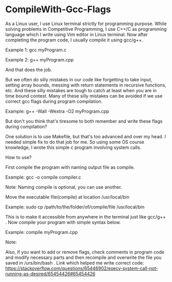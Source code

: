 # CompileWith-Gcc-Flags


As a Linux user, I use Linux terminal strictly for programming purpose.
While solving problems in Competitive Programming, I use C++/C as programming language
which I write using Vim editor in Linux terminal.
Now after completing the program code, I usually compile it using gcc/g++.


Example 1: gcc myProgram.c


Example 2: g++ myProgram.cpp


And that does the job.


But we often do silly mistakes in our code like forgetting to take input,
setting array bounds, messing with return statements in recursive functions, etc.
And these silly mistakes are tough to catch at least when you are in time bound contest.
Many of these silly mistakes can be avoided if we use correct gcc flags during program compilation.


Example: g++ -Wall -Wextra -O2 myProgram.cpp


But don't you think that's tiresome to both remember and write these flags during compilation?

One solution is to use Makefile, but that's too advanced and over my head.
I needed simple fix to do that job for me. So using some OS course knowledge, I wrote this simple c program involving system calls.


How to use?



First compile the program with naming output file as compile.


Example: gcc -o compile compiler.c 


Note: Naming compile is optional, you can use another.

Move the executable file(compile) at location /usr/local/bin


Example: sudo cp /path/to/the/folder/of/compile/file  /usr/local/bin


This is to make it accessible from anywhere in the terminal just like gcc/g++ .
Now compile your program with simple syntax below. 


Example: compile myProgram.cpp


Note: 

Also, if you want to add or remove flags, check comments in program code and modify necessary parts and then recompile and overwrite the file you saved in /urs/bin/bash .
Link which helped me write correct code: https://stackoverflow.com/questions/65446902/execv-system-call-not-running-as-desired/65454426#65454426
